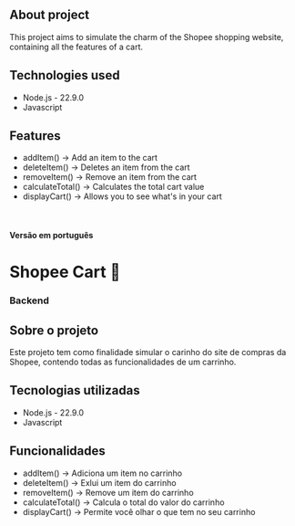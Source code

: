 ## About project
This project aims to simulate the charm of the Shopee shopping website, containing all the features of a cart.

## Technologies used
- Node.js - 22.9.0
- Javascript

## Features
- addItem() -> Add an item to the cart
- deleteItem() -> Deletes an item from the cart
- removeItem() -> Remove an item from the cart
- calculateTotal() -> Calculates the total cart value
- displayCart() -> Allows you to see what's in your cart

<br>

#### Versão em português

# Shopee Cart 🧡
### Backend

## Sobre o projeto
Este projeto tem como finalidade simular o carinho do site de compras da Shopee, contendo todas as funcionalidades de um carrinho.

## Tecnologias utilizadas
- Node.js - 22.9.0
- Javascript

## Funcionalidades
- addItem() -> Adiciona um item no carrinho
- deleteItem() -> Exlui um item do carrinho
- removeItem() -> Remove um item do carrinho
- calculateTotal() -> Calcula o total do valor do carrinho
- displayCart() -> Permite você olhar o que tem no seu carrinho
